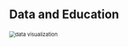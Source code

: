 ## Data and Education

<img src="https://cdn.pixabay.com/photo/2020/12/21/11/42/data-visualization-5849676_1280.jpg" alt="data visualization" style="zoom:67%;" />